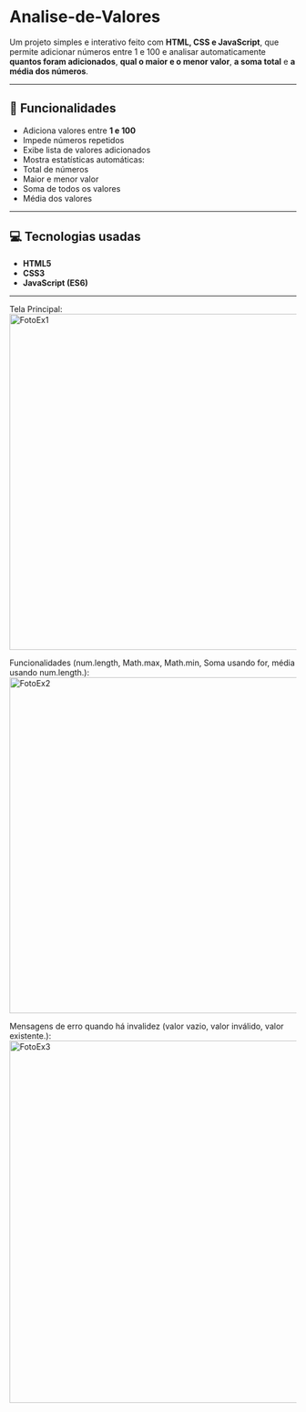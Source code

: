 # Analise-de-Valores

Um projeto simples e interativo feito com **HTML, CSS e JavaScript**, que permite adicionar números entre 1 e 100 e analisar automaticamente **quantos foram adicionados**, **qual o maior e o menor valor**, **a soma total** e **a média dos números**.

---

## 🧠 Funcionalidades

  - Adiciona valores entre **1 e 100**  
  - Impede números repetidos  
  - Exibe lista de valores adicionados  
  - Mostra estatísticas automáticas:
  - Total de números
  - Maior e menor valor
  - Soma de todos os valores
  - Média dos valores  

---

## 💻 Tecnologias usadas

- **HTML5**
- **CSS3**
- **JavaScript (ES6)**

---
Tela Principal:
<img width="1366" height="589" alt="FotoEx1" src="https://github.com/user-attachments/assets/e3f75993-11ae-42bc-b272-0e8b35530c3a" />


Funcionalidades (num.length, Math.max, Math.min, Soma usando for, média usando num.length.):
<img width="1366" height="589" alt="FotoEx2" src="https://github.com/user-attachments/assets/456b1b66-8d07-426e-8858-4e538ceb7895" />


Mensagens de erro quando há invalidez (valor vazio, valor inválido, valor existente.):
<img width="1366" height="635" alt="FotoEx3" src="https://github.com/user-attachments/assets/a7227f02-6f2a-435b-bf59-1638ed2e2b76" />







